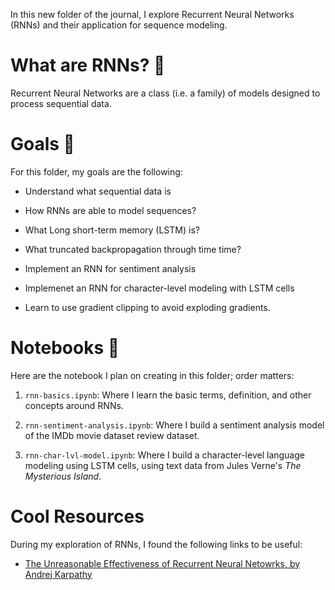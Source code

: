 In this new folder of the journal, I explore Recurrent Neural Networks (RNNs) and their application for sequence modeling.

# What are RNNs? 💭

Recurrent Neural Networks are a class (i.e. a family) of models designed to process sequential data.

# Goals 🎯

For this folder, my goals are the following:

- Understand what sequential data is

- How RNNs are able to model sequences?

- What Long short-term memory (LSTM) is?

- What truncated backpropagation through time time?

- Implement an RNN for sentiment analysis

- Implemenet an RNN for character-level modeling with LSTM cells

- Learn to use gradient clipping to avoid exploding gradients.

# Notebooks 📓

Here are the notebook I plan on creating in this folder; order matters:

1. `rnn-basics.ipynb`: Where I learn the basic terms, definition, and other concepts around RNNs.

2. `rnn-sentiment-analysis.ipynb`: Where I build a sentiment analysis model of the IMDb movie dataset review dataset.

3. `rnn-char-lvl-model.ipynb`: Where I build a character-level language modeling using LSTM cells, using text data from Jules Verne's *The Mysterious Island*.

# Cool Resources

During my exploration of RNNs, I found the following links to be useful:

- [The Unreasonable Effectiveness of Recurrent Neural Netowrks, by Andrej Karpathy](http://karpathy.github.io/2015/05/21/rnn-effectiveness/)